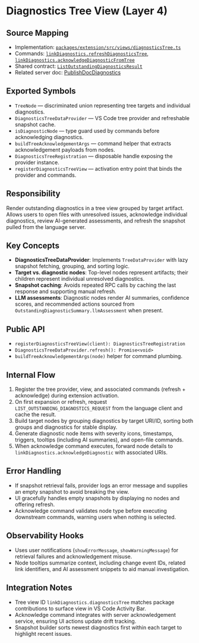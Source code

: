 # Diagnostics Tree View (Layer 4)

## Source Mapping
- Implementation: [`packages/extension/src/views/diagnosticsTree.ts`](../../../packages/extension/src/views/diagnosticsTree.ts)
- Commands: [`linkDiagnostics.refreshDiagnosticsTree`, `linkDiagnostics.acknowledgeDiagnosticFromTree`](../../../packages/extension/src/views/diagnosticsTree.ts)
- Shared contract: [`ListOutstandingDiagnosticsResult`](../../../packages/shared/src/contracts/diagnostics.ts)
- Related server doc: [PublishDocDiagnostics](../server-diagnostics/publishDocDiagnostics.mdmd.md)

## Exported Symbols
- `TreeNode` — discriminated union representing tree targets and individual diagnostics.
- `DiagnosticsTreeDataProvider` — VS Code tree provider and refreshable snapshot cache.
- `isDiagnosticNode` — type guard used by commands before acknowledging diagnostics.
- `buildTreeAcknowledgementArgs` — command helper that extracts acknowledgement payloads from nodes.
- `DiagnosticsTreeRegistration` — disposable handle exposing the provider instance.
- `registerDiagnosticsTreeView` — activation entry point that binds the provider and commands.

## Responsibility
Render outstanding diagnostics in a tree view grouped by target artifact. Allows users to open files with unresolved issues, acknowledge individual diagnostics, review AI-generated assessments, and refresh the snapshot pulled from the language server.

## Key Concepts
- **DiagnosticsTreeDataProvider**: Implements `TreeDataProvider` with lazy snapshot fetching, grouping, and sorting logic.
- **Target vs. diagnostic nodes**: Top-level nodes represent artifacts; their children represent individual unresolved diagnostics.
- **Snapshot caching**: Avoids repeated RPC calls by caching the last response and supporting manual refresh.
- **LLM assessments**: Diagnostic nodes render AI summaries, confidence scores, and recommended actions sourced from `OutstandingDiagnosticSummary.llmAssessment` when present.

## Public API
- `registerDiagnosticsTreeView(client): DiagnosticsTreeRegistration`
- `DiagnosticsTreeDataProvider.refresh(): Promise<void>`
- `buildTreeAcknowledgementArgs(node)` helper for command plumbing.

## Internal Flow
1. Register the tree provider, view, and associated commands (refresh + acknowledge) during extension activation.
2. On first expansion or refresh, request `LIST_OUTSTANDING_DIAGNOSTICS_REQUEST` from the language client and cache the result.
3. Build target nodes by grouping diagnostics by target URI/ID, sorting both groups and diagnostics for stable display.
4. Generate diagnostic node items with severity icons, timestamps, triggers, tooltips (including AI summaries), and open-file commands.
5. When acknowledge command executes, forward node details to `linkDiagnostics.acknowledgeDiagnostic` with associated URIs.

## Error Handling
- If snapshot retrieval fails, provider logs an error message and supplies an empty snapshot to avoid breaking the view.
- UI gracefully handles empty snapshots by displaying no nodes and offering refresh.
- Acknowledge command validates node type before executing downstream commands, warning users when nothing is selected.

## Observability Hooks
- Uses user notifications (`showErrorMessage`, `showWarningMessage`) for retrieval failures and acknowledgement misuse.
- Node tooltips summarize context, including change event IDs, related link identifiers, and AI assessment snippets to aid manual investigation.

## Integration Notes
- Tree view ID `linkDiagnostics.diagnosticsTree` matches package contributions to surface view in VS Code Activity Bar.
- Acknowledge command integrates with server acknowledgement service, ensuring UI actions update drift tracking.
- Snapshot builder sorts newest diagnostics first within each target to highlight recent issues.

